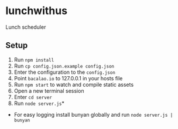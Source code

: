 lunchwithus
===========


Lunch scheduler


Setup
-----

1. Run `npm install`
2. Run `cp config.json.example config.json`
3. Enter the configuration to the `config.json`
4.  Point `bacalao.io` to 127.0.0.1 in your hosts file
5. Run `npm start` to watch and compile static assets
6. Open a new terminal session
7. Enter `cd server`
8. Run `node server.js`*


* For easy logging install bunyan globally and run `node server.js | bunyan`
